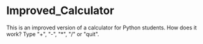 # Improved_Calculator

This is an improved version of a calculator for Python students.
How does it work?
Type "+", "-", "*", "/" or "quit".
